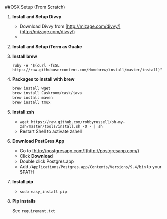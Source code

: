 ##OSX Setup (From Scratch)

1. **Install and Setup Divvy**
   - Download Divvy from [http://mizage.com/divvy/](http://mizage.com/divvy/)
   - 
 
2. **Install and Setup iTerm as Guake**

3. **Install brew**

   `ruby -e "$(curl -fsSL https://raw.githubusercontent.com/Homebrew/install/master/install)"`

4. **Packages to install with brew**

   ```bash
   brew install wget
   brew install Caskroom/cask/java
   brew install maven
   brew install tmux
   ```

5. **Install zsh**
 
   - `wget https://raw.github.com/robbyrussell/oh-my-zsh/master/tools/install.sh -O - | sh`
   - Restart Shell to activate zshell

6. **Download PostGres App**
   - Go to [http://postgresapp.com/](http://postgresapp.com/)
   - Click **Download**
   - Double click Postgres.app
   - Add `/Applications/Postgres.app/Contents/Versions/9.4/bin` to your $PATH

7. **Install pip**

   - `sudo easy_install pip`

8. **Pip installs**
 
   See `requirement.txt`
